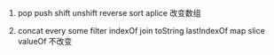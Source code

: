 1. pop push shift unshift reverse sort aplice 改变数组

2. concat every some filter indexOf join toString lastIndexOf map slice valueOf 不改变